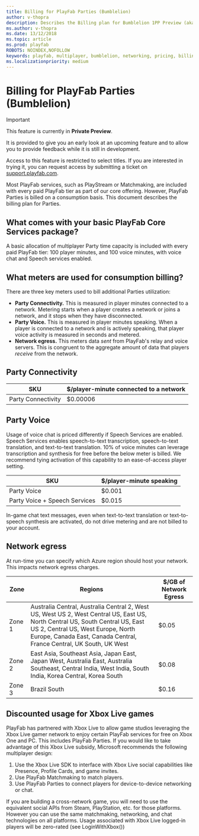 ```yaml
---
title: Billing for PlayFab Parties (Bumblelion)
author: v-thopra
description: Describes the Billing plan for Bumblelion 1PP Preview (aka PlayFab Parties).
ms.author: v-thopra
ms.date: 13/12/2018
ms.topic: article
ms.prod: playfab
ROBOTS: NOINDEX,NOFOLLOW
keywords: playfab, multiplayer, bumblelion, networking, pricing, billing
ms.localizationpriority: medium
---
```


# Billing for PlayFab Parties (Bumblelion)

> [!IMPORTANT]
> This feature is currently in **Private Preview**.  
>
> It is provided to give you an early look at an upcoming feature and to allow you to provide feedback while it is still in development.  
>
> Access to this feature is restricted to select titles. If you are interested in trying it, you can request access by submitting a ticket on [support.playfab.com](https://support.playfab.com/hc/en-us/requests/new).

Most PlayFab services, such as PlayStream or Matchmaking, are included with every paid PlayFab tier as part of our core offering. However, PlayFab Parties is billed on a consumption basis. This document describes the billing plan for Parties.

## What comes with your basic PlayFab Core Services package?

A basic allocation of multiplayer Party time capacity is included with every paid PlayFab tier: 100 player minutes, and 100 voice minutes, with voice chat and Speech services enabled.

## What meters are used for consumption billing?

There are three key meters used to bill additional Parties utilization:

- **Party Connectivity.** This is measured in player minutes connected to a network. Metering starts when a player creates a network or joins a network, and it stops when they have disconnected.
- **Party Voice.** This is measured in player minutes speaking. When a player is connected to a network and is actively speaking, that  player voice activity is measured in seconds and metered. 
- **Network egress.** This meters data *sent* from PlayFab's relay and voice servers. This is congruent to the aggregate amount of data that players *receive* from the network.

## Party Connectivity   

| SKU | $/player-minute connected to a network |
| --- | --- |
| Party Connectivity | $0.00006 |

## Party Voice

Usage of voice chat is priced differently if Speech Services are enabled. Speech Services enables speech-to-text transcription, speech-to-text translation, and text-to-text translation. 10% of voice minutes can leverage transcription and synthesis for free before the below meter is billed. We recommend tying activation of this capability to an ease-of-access player setting.

| SKU | $/player-minute speaking |
| --- | --- |
| Party Voice | $0.001 |
| Party Voice + Speech Services | $0.015 |

In-game chat text messages, even when text-to-text translation or text-to-speech synthesis are activated, do not drive metering and are not billed to your account.

## Network egress

At run-time you can specify which Azure region should host your network. This impacts network egress charges. 

| Zone | Regions | $/GB of Network Egress |
| --- | --- | --- |
| Zone 1 | Australia Central, Australia Central 2, West US, West US 2, West Central US, East US, North Central US, South Central US, East US 2, Central US, West Europe, North Europe, Canada East, Canada Central, France Central, UK South, UK West | $0.05 |
| Zone 2 | East Asia, Southeast Asia, Japan East, Japan West, Australia East, Australia Southeast, Central India, West India, South India, Korea Central, Korea South |  $0.08 |
| Zone 3 | Brazil South | $0.16 |


## Discounted usage for Xbox Live games

PlayFab has partnered with Xbox Live to allow game studios leveraging the Xbox Live gamer network to enjoy certain PlayFab services for free on Xbox One and PC. This includes PlayFab Parties. If you would like to take advantage of this Xbox Live subsidy, Microsoft recommends the following multiplayer design:

1. Use the Xbox Live SDK to interface with Xbox Live social capabilities like Presence, Profile Cards, and game invites.
1. Use PlayFab Matchmaking to match players.
1. Use PlayFab Parties to connect players for device-to-device networking or chat.

If you are building a cross-network game, you will need to use the equivalent social APIs from Steam, PlayStation, etc. for those platforms. However you can use the same matchmaking, networking, and chat technologies on all platforms. Usage associated with Xbox Live logged-in players will be zero-rated (see LoginWithXbox())
